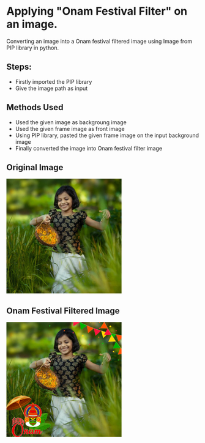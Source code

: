 # Applying "Onam Festival Filter" on an image.

Converting an image into a Onam festival filtered image using Image from PIP library in python.

## Steps:
* Firstly imported the PIP library 
* Give the image path as input

## Methods Used
* Used the given image as backgroung image
* Used the given frame image as front image
* Using PIP library, pasted the given frame image on the input background image 
* Finally converted the image into Onam festival filter image


## Original Image
<img src="Images/Image.jpg" height="300px">

## Onam Festival Filtered Image
<img src="Images/Onam Festival Filtered Image.png" height="300px">
